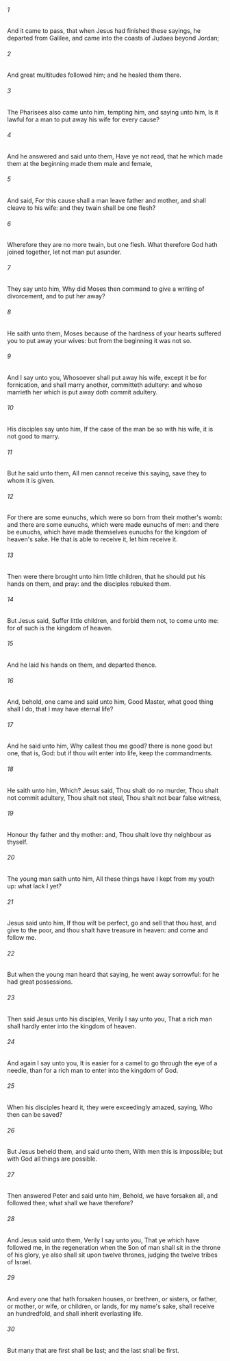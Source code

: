 ###### 1
And it came to pass, that when Jesus had finished these sayings, he departed from Galilee, and came into the coasts of Judaea beyond Jordan;

###### 2
And great multitudes followed him; and he healed them there.

###### 3
The Pharisees also came unto him, tempting him, and saying unto him, Is it lawful for a man to put away his wife for every cause?

###### 4
And he answered and said unto them, Have ye not read, that he which made them at the beginning made them male and female,

###### 5
And said, For this cause shall a man leave father and mother, and shall cleave to his wife: and they twain shall be one flesh?

###### 6
Wherefore they are no more twain, but one flesh. What therefore God hath joined together, let not man put asunder.

###### 7
They say unto him, Why did Moses then command to give a writing of divorcement, and to put her away?

###### 8
He saith unto them, Moses because of the hardness of your hearts suffered you to put away your wives: but from the beginning it was not so.

###### 9
And I say unto you, Whosoever shall put away his wife, except it be for fornication, and shall marry another, committeth adultery: and whoso marrieth her which is put away doth commit adultery.

###### 10
His disciples say unto him, If the case of the man be so with his wife, it is not good to marry.

###### 11
But he said unto them, All men cannot receive this saying, save they to whom it is given.

###### 12
For there are some eunuchs, which were so born from their mother's womb: and there are some eunuchs, which were made eunuchs of men: and there be eunuchs, which have made themselves eunuchs for the kingdom of heaven's sake. He that is able to receive it, let him receive it.

###### 13
Then were there brought unto him little children, that he should put his hands on them, and pray: and the disciples rebuked them.

###### 14
But Jesus said, Suffer little children, and forbid them not, to come unto me: for of such is the kingdom of heaven.

###### 15
And he laid his hands on them, and departed thence.

###### 16
And, behold, one came and said unto him, Good Master, what good thing shall I do, that I may have eternal life?

###### 17
And he said unto him, Why callest thou me good? there is none good but one, that is, God: but if thou wilt enter into life, keep the commandments.

###### 18
He saith unto him, Which? Jesus said, Thou shalt do no murder, Thou shalt not commit adultery, Thou shalt not steal, Thou shalt not bear false witness,

###### 19
Honour thy father and thy mother: and, Thou shalt love thy neighbour as thyself.

###### 20
The young man saith unto him, All these things have I kept from my youth up: what lack I yet?

###### 21
Jesus said unto him, If thou wilt be perfect, go and sell that thou hast, and give to the poor, and thou shalt have treasure in heaven: and come and follow me.

###### 22
But when the young man heard that saying, he went away sorrowful: for he had great possessions.

###### 23
Then said Jesus unto his disciples, Verily I say unto you, That a rich man shall hardly enter into the kingdom of heaven.

###### 24
And again I say unto you, It is easier for a camel to go through the eye of a needle, than for a rich man to enter into the kingdom of God.

###### 25
When his disciples heard it, they were exceedingly amazed, saying, Who then can be saved?

###### 26
But Jesus beheld them, and said unto them, With men this is impossible; but with God all things are possible.

###### 27
Then answered Peter and said unto him, Behold, we have forsaken all, and followed thee; what shall we have therefore?

###### 28
And Jesus said unto them, Verily I say unto you, That ye which have followed me, in the regeneration when the Son of man shall sit in the throne of his glory, ye also shall sit upon twelve thrones, judging the twelve tribes of Israel.

###### 29
And every one that hath forsaken houses, or brethren, or sisters, or father, or mother, or wife, or children, or lands, for my name's sake, shall receive an hundredfold, and shall inherit everlasting life.

###### 30
But many that are first shall be last; and the last shall be first.

